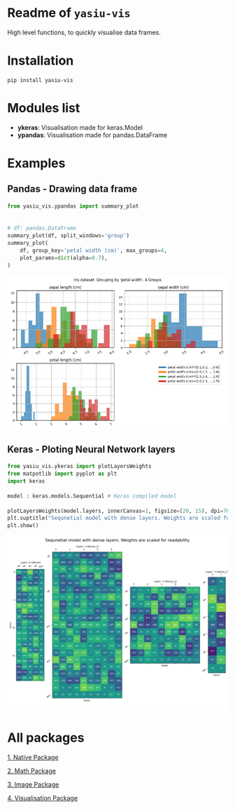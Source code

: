# Readme of `yasiu-vis`

High level functions, to quickly visualise data frames.

# Installation

```shell
pip install yasiu-vis
```
# Modules list
- **ykeras**: Visualisation made for keras.Model
- **ypandas**: Visualisation made for pandas.DataFrame

# Examples

## Pandas - Drawing data frame

```py
from yasiu_vis.ypandas import summary_plot


# df: pandas.DataFrame
summary_plot(df, split_windows='group')
summary_plot(
    df, group_key='petal width (cm)', max_groups=4,
    plot_params=dict(alpha=0.7),
)

```
<!-- ![Summary Plot](./pics/summaryPlot.png) -->
![Dataset Summary Plot](https://raw.githubusercontent.com/GrzegorzKrug/yasiu-vis/refs/heads/main/pics/summaryPlot.png)

## Keras - Ploting Neural Network layers
```py
from yasiu_vis.ykeras import plotLayersWeights
from matpotlib import pyplot as plt
import keras

model : keras.models.Sequential # Keras compiled model

plotLayersWeights(model.layers, innerCanvas=1, figsize=(20, 15), dpi=70, scaleWeights=1000)
plt.suptitle("Sequnetial model with dense layers. Weights are scaled for readability", size=20)
plt.show()
```

<!-- ![Keras Weights](./pics/kerasLayers.png) -->
![Keras Weights](https://github.com/GrzegorzKrug/yasiu-vis/blob/main/pics/kerasLayers.png?raw=true)

# All packages

[1. Native Package](https://pypi.org/project/yasiu-native/)

[2. Math Package](https://pypi.org/project/yasiu-math/)

[3. Image Package](https://pypi.org/project/yasiu-image/)

[4. Visualisation Package](https://pypi.org/project/yasiu-vis/)

